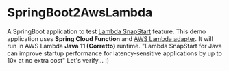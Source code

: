 
# SpringBoot2AwsLambda
A SpringBoot application to test [Lambda SnapStart](https://docs.aws.amazon.com/lambda/latest/dg/snapstart.html) feature.
This demo application uses **Spring Cloud Function** and [AWS Lambda adapter](https://docs.spring.io/spring-cloud-function/docs/current/reference/html/aws.html#_aws_lambda).
It will run in AWS Lambda **Java 11 (Corretto)**  runtime.
"Lambda SnapStart for Java can improve startup performance for latency-sensitive applications by up to 10x at no extra cost"
Let's verify... :)
